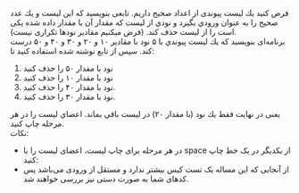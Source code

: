 فرض كنيد يك ليست پيوندی از اعداد صحيح داريم. تابعی بنويسيد كه اين ليست و يك عدد صحيح را به عنوان ورودي بگيرد و نودي از ليست كه مقدار آن با مقدار داده شده يكی است را از ليست حذف كند. (فرض ميكنيم مقادير نودها تكراری نيست).  
برنامه‌ای بنويسيد كه يك ليست پيوندي با ۵ نود با مقادير ١٠ و ٢٠ و ٣٠ و ۴٠ و ۵٠ درست كند. سپس از تابع نوشته شده استفاده كنيد تا:  
1. نود با مقدار ۵٠ را حذف كنيد
2. نود با مقدار ١٠ را حذف كنيد
3. نود با مقدار ۴٠ را حذف كنيد.
4. نود با مقدار ٣٠ را حذف كنيد.

يعنی در نهايت فقط يك نود (با مقدار ٢٠) در ليست باقي بماند. اعضاي ليست را در هر مرحله چاپ كنيد.  
نکات:
* در هر مرحله برای چاپ لیست، اعضای لیست را با space از یکدیگر در یک خط چاپ کنید:
* از آنجایی که این مساله یک تست کیس بیشتر ندارد و مستقل از ورودی می‌باشد پس کد‌های شما به صورت دستی نیز بررسی خواهند شد.